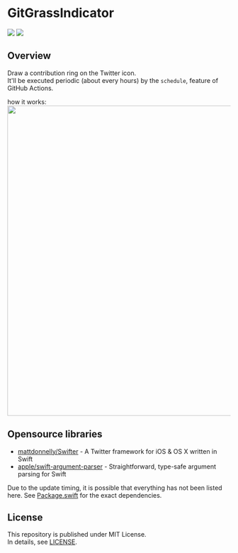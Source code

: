 # GitGrassIndicator

![](https://img.shields.io/badge/Language-Swift-FA7343?logo=swift)
![](https://github.com/Enchan1207/GitGrassIndicator/workflows/Periodic%20update%20workflow/badge.svg)

## Overview

Draw a contribution ring on the Twitter icon.  
It'll be executed periodic (about every hours) by the `schedule`, feature of GitHub Actions.  

how it works:  
<img src="https://user-images.githubusercontent.com/51850597/107844306-9e0db880-6e15-11eb-8fb3-d0885f5b4731.png" width="700">

## Opensource libraries

 - [mattdonnelly/Swifter](https://github.com/mattdonnelly/Swifter) - A Twitter framework for iOS & OS X written in Swift
 - [apple/swift-argument-parser](https://github.com/apple/swift-argument-parser) - Straightforward, type-safe argument parsing for Swift  

Due to the update timing, it is possible that everything has not been listed here.
See [Package.swift](blob/main/Package.swift) for the exact dependencies.
## License

This repository is published under MIT License.  
In details, see [LICENSE](blob/main/LICENSE).  
